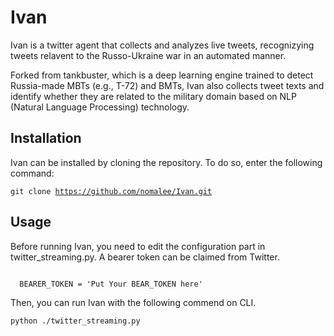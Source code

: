 # Ivan

Ivan is a twitter agent that collects and analyzes live tweets, recognizying tweets relavent to the Russo-Ukraine war in an automated manner.

Forked from tankbuster, which is a deep learning engine trained to detect Russia-made MBTs (e.g., T-72) and BMTs, Ivan also collects tweet texts and identify whether they are related to the military domain based on NLP (Natural Language Processing) technology.

## Installation

Ivan can be installed by cloning the repository. To do so, enter the following command:

<code>git clone https://github.com/nomalee/Ivan.git</code>

## Usage

Before running Ivan, you need to edit the configuration part in twitter_streaming.py. A bearer token can be claimed from Twitter.

<code>
  BEARER_TOKEN = 'Put Your BEAR_TOKEN here'
</code>

Then, you can run Ivan with the following commend on CLI.

<code>python ./twitter_streaming.py</code>
